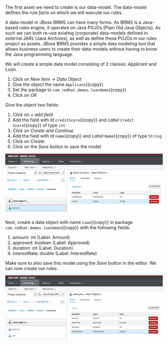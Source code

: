 The first asset we need to create is our data-model. The data-model defines the rule *facts* on which we will execute our rules.

A data-model in JBoss BRMS can have many forms. As BRMS is a Java-based rules engine, it operates on Java POJOs (Plain Old Java Objects). As such we can both re-use existing (corporate) data-models defined in external JARs (Java Archives), as well as define these POJOs in our rules project as assets. JBoss BRMS provides a simple data modeling tool that allows business users to create their data-models without having to know the Java programming language.

We will create a simple data model consisting of 2 classes: *Applicant* and *Loan*.

1. Click on *New Item -> Data Object*
2. Give the object the name `Applicant`{{copy}}
3. Set the package to `com.redhat.demos.loandemo`{{copy}}
4. Click on *OK*

Give the object two fields:
1. Click on *+ add field*
2. Add the field with *Id* `creditScore`{{copy}} and *Label* `Credit Score`{{copy}} of type `int`
3. Click on *Create and Continue*
4. Add the field with *Id* `name`{{copy}} and *Label* `Name`{{copy}} of type `String`
5. Click on *Create*
6. Click on the *Save* button to save the model

<img src="../../assets/middleware/brms-loan-application/brms-datamodel-applicant.png" width="800" />

Next, create a data object with name `Loan`{{copy}} in package `com.redhat.demos.loandemo`{{copy}} with the following fields:

1. amount: int (Label: Amount)
2. approved: boolean (Label: Approved)
3. duration: int (Label: Duration)
4. interestRate: double (Label: InterestRate)

Make sure to also save this model using the *Save* button in the editor. We can now create our rules.

<img src="../../assets/middleware/brms-loan-application/brms-datamodel-loan.png" width="800" />
